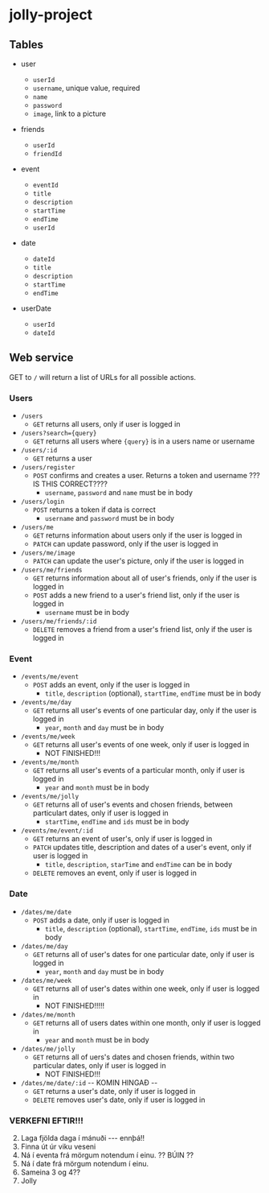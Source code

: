 # jolly-project

## Tables

* user
  * `userId`
  * `username`, unique value, required
  * `name`
  * `password`
  * `image`, link to a picture

* friends
  * `userId`
  * `friendId`

* event  
  * `eventId`
  * `title`
  * `description`
  * `startTime`
  * `endTime`
  * `userId`

* date
  * `dateId`
  * `title`
  * `description`
  * `startTime`
  * `endTime`

* userDate
  * `userId`
  * `dateId`

## Web service

GET to `/` will return a list of URLs for all possible actions.

### Users
* `/users`
  * `GET` returns all users, only if user is logged in
* `/users?search={query}`
  * `GET` returns all users where `{query}` is in a users name or username
* `/users/:id`
  * `GET` returns a user
* `/users/register` 
  * `POST` confirms and creates a user. Returns a token and username ???IS THIS CORRECT????
    * `username`, `password` and `name` must be in body
* `/users/login`
  * `POST` returns a token if data is correct
    * `username` and `password` must be in body
* `/users/me`
  * `GET` returns information about users only if the user is logged in
  * `PATCH` can update password, only if the user is logged in
* `/users/me/image`
  * `PATCH` can update the user's picture, only if the user is logged in
* `/users/me/friends`
  * `GET` returns information about all of user's friends, only if the user is logged in
  * `POST` adds a new friend to a user's friend list, only if the user is logged in
    * `username` must be in body
* `/users/me/friends/:id`
  * `DELETE` removes a friend from a user's friend list, only if the user is logged in

### Event

* `/events/me/event`
  * `POST` adds an event, only if the user is logged in
    * `title`, `description` (optional), `startTime`, `endTime` must be in body
* `/events/me/day`
  * `GET` returns all user's events of one particular day, only if the user is logged in
    * `year`, `month` and `day` must be in body
* `/events/me/week`
  * `GET` returns all user's events of one week, only if user is logged in
    * NOT FINISHED!!!
* `/events/me/month`
  * `GET` returns all user's events of a particular month, only if user is logged in
    * `year` and `month` must be in body
* `/events/me/jolly`
  * `GET` returns all of user's events and chosen friends, between particulart dates, only if user is logged in
    * `startTime`, `endTime` and `ids` must be in body
* `/events/me/event/:id`
  * `GET` returns an event of user's, only if user is logged in
  * `PATCH` updates title, description and dates of a user's event, only if user is logged in
    * `title`, `description`, `starTime` and `endTime` can be in body
  * `DELETE` removes an event, only if user is logged in

### Date

* `/dates/me/date`
  * `POST` adds a date, only if user is logged in
    * `title`, `description` (optional), `startTime`, `endTime`, `ids` must be in body
* `/dates/me/day`
  * `GET` returns all of user's dates for one particular date, only if user is logged in
    * `year`, `month` and `day` must be in body
* `/dates/me/week`
  * `GET` returns all of user's dates within one week, only if user is logged in
    * NOT FINISHED!!!!!
* `/dates/me/month`
  * `GET` returns all of users dates within one month, only if user is logged in
    * `year` and `month` must be in body
* `/dates/me/jolly`
  * `GET` returns all of uers's dates and chosen friends, within two particular dates, only if user is logged in
    * NOT FINISHED!!!
* `/dates/me/date/:id`
-- KOMIN HINGAÐ --
  * `GET` returns a user's date, only if user is logged in
  * `DELETE` removes user's date, only if user is logged in

### VERKEFNI EFTIR!!!
2. Laga fjölda daga í mánuði --- ennþá!!
3. Finna út úr viku veseni
4. Ná í eventa frá mörgum notendum í einu. ?? BÚIN ??
5. Ná í date frá mörgum notendum í einu.
6. Sameina 3 og 4??
7. Jolly
